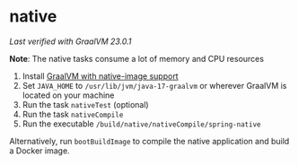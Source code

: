 # native

_Last verified with GraalVM 23.0.1_

**Note**: The native tasks consume a lot of memory and CPU resources

1. Install [GraalVM with native-image support](https://graalvm.github.io/native-build-tools/latest/graalvm-setup.html)
2. Set `JAVA_HOME` to `/usr/lib/jvm/java-17-graalvm` or wherever GraalVM is located on your machine
3. Run the task `nativeTest` (optional)
4. Run the task `nativeCompile`
5. Run the executable `/build/native/nativeCompile/spring-native`

Alternatively, run `bootBuildImage` to compile the native application and build a Docker image.
